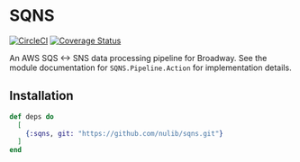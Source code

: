 # SQNS

[![CircleCI](https://circleci.com/gh/nulib/sqns.svg?style=svg)](https://circleci.com/gh/nulib/sqns)
[![Coverage Status](https://coveralls.io/repos/github/nulib/sqns/badge.svg?branch=master)](https://coveralls.io/github/nulib/sqns?branch=master)

An AWS SQS <-> SNS data processing pipeline for Broadway. See the module documentation for
`SQNS.Pipeline.Action` for implementation details.

## Installation

```elixir
def deps do
  [
    {:sqns, git: "https://github.com/nulib/sqns.git"}
  ]
end
```
